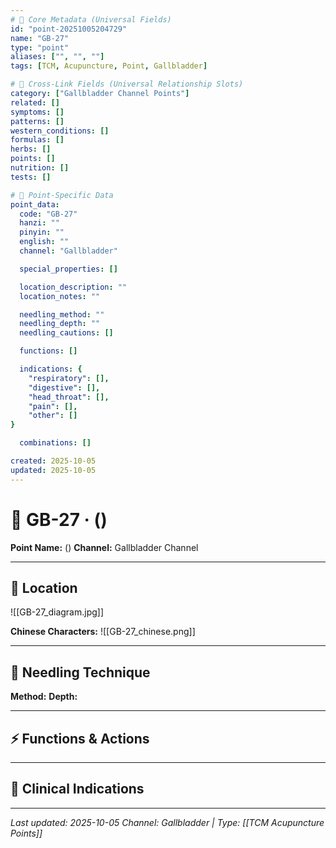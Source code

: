 ```yaml
---
# 🔹 Core Metadata (Universal Fields)
id: "point-20251005204729"
name: "GB-27"
type: "point"
aliases: ["", "", ""]
tags: [TCM, Acupuncture, Point, Gallbladder]

# 🔹 Cross-Link Fields (Universal Relationship Slots)
category: ["Gallbladder Channel Points"]
related: []
symptoms: []
patterns: []
western_conditions: []
formulas: []
herbs: []
points: []
nutrition: []
tests: []

# 🔹 Point-Specific Data
point_data:
  code: "GB-27"
  hanzi: ""
  pinyin: ""
  english: ""
  channel: "Gallbladder"

  special_properties: []

  location_description: ""
  location_notes: ""

  needling_method: ""
  needling_depth: ""
  needling_cautions: []

  functions: []

  indications: {
    "respiratory": [],
    "digestive": [],
    "head_throat": [],
    "pain": [],
    "other": []
}

  combinations: []

created: 2025-10-05
updated: 2025-10-05
---
```


# 📍 GB-27 ·  ()

**Point Name:**  ()
**Channel:** Gallbladder Channel

---

## 📍 Location



![[GB-27_diagram.jpg]]

**Chinese Characters:** ![[GB-27_chinese.png]]

---

## 🔧 Needling Technique

**Method:** 
**Depth:** 

---

## ⚡ Functions & Actions

---

## 🎯 Clinical Indications

---

*Last updated: 2025-10-05*
*Channel: Gallbladder | Type: [[TCM Acupuncture Points]]*
